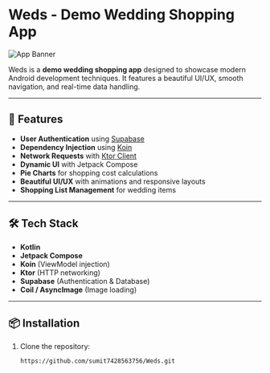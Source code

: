 # Weds - Demo Wedding Shopping App

![App Banner](https://github.com/user-attachments/assets/3acb9009-3533-4b13-8e1a-77298435f1b0)

 

Weds is a **demo wedding shopping app** designed to showcase modern Android development techniques. It features a beautiful UI/UX, smooth navigation, and real-time data handling.

---
## 🌟 Features

- **User Authentication** using [Supabase](https://supabase.com/)  
- **Dependency Injection** using [Koin](https://insert-koin.io/)  
- **Network Requests** with [Ktor Client](https://ktor.io/)  
- **Dynamic UI** with Jetpack Compose  
- **Pie Charts** for shopping cost calculations  
- **Beautiful UI/UX** with animations and responsive layouts  
- **Shopping List Management** for wedding items  

---

## 🛠 Tech Stack

- **Kotlin**  
- **Jetpack Compose**  
- **Koin** (ViewModel injection)  
- **Ktor** (HTTP networking)  
- **Supabase** (Authentication & Database)  
- **Coil / AsyncImage** (Image loading)  

---

## 📦 Installation

1. Clone the repository:
   ```bash
   https://github.com/sumit7428563756/Weds.git
